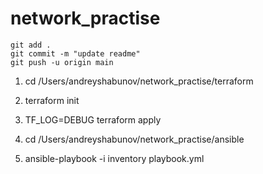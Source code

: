 # network_practise

```
git add .
git commit -m "update readme"
git push -u origin main
```


1. cd /Users/andreyshabunov/network_practise/terraform
2. terraform init
3. TF_LOG=DEBUG terraform apply


1. cd /Users/andreyshabunov/network_practise/ansible
2. ansible-playbook -i inventory playbook.yml